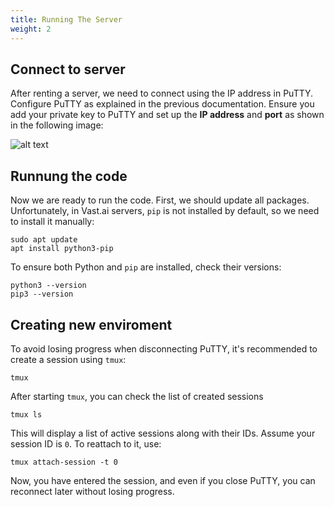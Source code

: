 ```yaml
---
title: Running The Server
weight: 2
---
```


## Connect to server

After renting a server, we need to connect using the IP address in PuTTY. Configure PuTTY as explained in the previous documentation. Ensure you add your private key to PuTTY and set up the **IP address** and **port** as shown in the following image:


![alt text](putty.png)


## Runnung the code
Now we are ready to run the code. First, we should update all packages. Unfortunately, in Vast.ai servers, `pip` is not installed by default, so we need to install it manually:


```
sudo apt update
apt install python3-pip
```
To ensure both Python and `pip` are installed, check their versions:
```
python3 --version
pip3 --version
```


## Creating new enviroment
To avoid losing progress when disconnecting PuTTY, it's recommended to create a session using `tmux`:

    tmux

After starting `tmux`, you can check the list of created sessions


    tmux ls

This will display a list of active sessions along with their IDs. Assume your session ID is `0`. To reattach to it, use:

    tmux attach-session -t 0

Now, you have entered the session, and even if you close PuTTY, you can reconnect later without losing progress.